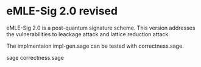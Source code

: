 # eMLE-Sig 2.0 revised

eMLE-Sig 2.0 is a post-quantum signature scheme. This version addresses the vulnerabilities to leackage attack and lattice reduction attack.

The implmentaion impl-gen.sage can be tested with correctness.sage.

sage correctness.sage




